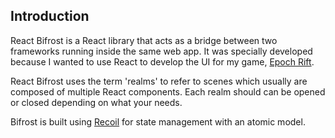 ## Introduction
React Bifrost is a React library that acts as a bridge between two frameworks running inside the same web app. It was specially developed because I wanted to use React to develop the UI for my game, [Epoch Rift]( https://epochrift.com/).

React Bifrost uses the term 'realms' to refer to scenes which usually are composed of multiple React components. Each realm should can be opened or closed depending on what your needs.

Bifrost is built using [Recoil](https://recoiljs.org/) for state management with an atomic model.
